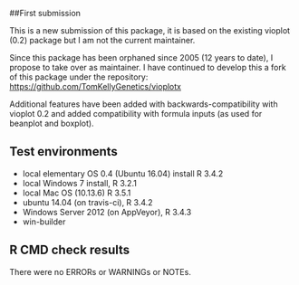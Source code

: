 ##First submission

This is a new submission of this package, it is based on the existing vioplot (0.2) package but I am not the current maintainer.

Since this package has been orphaned since 2005 (12 years to date), I propose to take over as maintainer. I have continued to develop this a fork of this package under the repository: https://github.com/TomKellyGenetics/vioplotx

Additional features have been added with backwards-compatibility with vioplot 0.2 and added compatibility with formula inputs (as used for beanplot and boxplot).

## Test environments
* local elementary OS 0.4 (Ubuntu 16.04) install R 3.4.2
* local Windows 7 install, R 3.2.1
* local Mac OS (10.13.6) R 3.5.1
* ubuntu 14.04 (on travis-ci), R 3.4.2
* Windows Server 2012 (on AppVeyor), R 3.4.3
* win-builder

## R CMD check results
There were no ERRORs or WARNINGs or NOTEs. 

